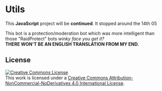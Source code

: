 # Utils
This **JavaScript** project will be __continued__. It stopped around the 14th 05

This bot is a protection/moderation bot which was more intelligent than those "RaidProtect" bots *winky face you get it?*  
**THERE WON'T BE AN ENGLISH TRANSLATION FROM MY END.**

## License
<a rel="license" href="http://creativecommons.org/licenses/by-nc-nd/4.0/"><img alt="Creative Commons License" style="border-width:0" src="https://i.creativecommons.org/l/by-nc-nd/4.0/88x31.png" /></a><br />This work is licensed under a <a rel="license" href="http://creativecommons.org/licenses/by-nc-nd/4.0/">Creative Commons Attribution-NonCommercial-NoDerivatives 4.0 International License</a>.
